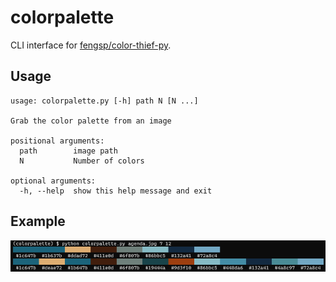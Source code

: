 # colorpalette

CLI interface for [fengsp/color-thief-py](https://github.com/lokesh/color-thief/).

## Usage

```
usage: colorpalette.py [-h] path N [N ...]

Grab the color palette from an image

positional arguments:
  path        image path
  N           Number of colors

optional arguments:
  -h, --help  show this help message and exit
```


 ## Example

![example](example.png)
